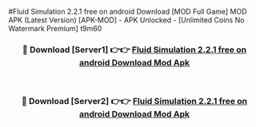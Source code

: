 #Fluid Simulation 2.2.1 free on android Download [MOD Full Game] MOD APK (Latest Version) [APK-MOD] - APK Unlocked - [Unlimited Coins No Watermark Premium] t9m60



<div align="center">

<h3>🔴 Download [Server1] 👉👉 <a href="https://momento.my/?title=Fluid_Simulation_2.2.1_free_on_android_Download">Fluid Simulation 2.2.1 free on android Download Mod Apk</a></h3><br>

<h3>🔴 Download [Server2] 👉👉 <a href="https://momento.my/?title=Fluid_Simulation_2.2.1_free_on_android_Download">Fluid Simulation 2.2.1 free on android Download Mod Apk</a></h3>
</div>
